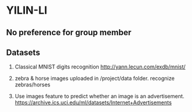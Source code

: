 # YILIN-LI

## No preference for group member 

## Datasets
1. Classical MNIST digits recognition  http://yann.lecun.com/exdb/mnist/

2. zebra & horse images uploaded in /project/data folder. recognize zebras/horses

3. Use images feature to predict whether an image is an advertisement. https://archive.ics.uci.edu/ml/datasets/Internet+Advertisements